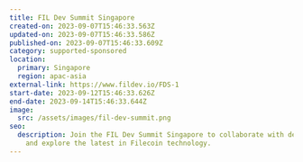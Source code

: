 ```yaml
---
title: FIL Dev Summit Singapore
created-on: 2023-09-07T15:46:33.563Z
updated-on: 2023-09-07T15:46:33.586Z
published-on: 2023-09-07T15:46:33.609Z
category: supported-sponsored
location:
  primary: Singapore
  region: apac-asia
external-link: https://www.fildev.io/FDS-1
start-date: 2023-09-12T15:46:33.626Z
end-date: 2023-09-14T15:46:33.644Z
image:
  src: /assets/images/fil-dev-summit.png
seo:
  description: Join the FIL Dev Summit Singapore to collaborate with developers
    and explore the latest in Filecoin technology.
---
```

